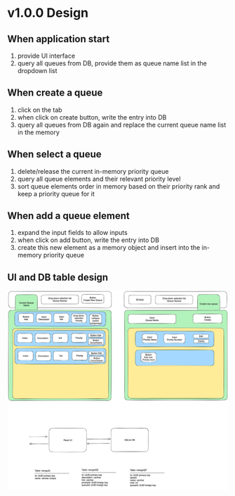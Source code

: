 # v1.0.0 Design

## When application start
1. provide UI interface
2. query all queues from DB, provide them as queue name list in the dropdown list

## When create a queue
1. click on the tab
2. when click on create button, write the entry into DB
3. query all queues from DB again and replace the current queue name list in the memory

## When select a queue
1. delete/release the current in-memory priority queue
2. query all queue elements and their relevant priority level
3. sort queue elements order in memory based on their priority rank and keep a priority queue for it

## When add a queue element
1. expand the input fields to allow inputs
2. when click on add button, write the entry into DB
3. create this new element as a memory object and insert into the in-memory priority queue

## UI and DB table design
![UI and DB](./design-v1.0.0.png)
